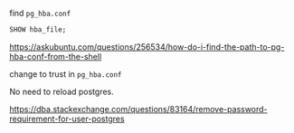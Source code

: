 find `pg_hba.conf`

```sql
SHOW hba_file;
```

https://askubuntu.com/questions/256534/how-do-i-find-the-path-to-pg-hba-conf-from-the-shell

change to trust in `pg_hba.conf`

No need to reload postgres.

https://dba.stackexchange.com/questions/83164/remove-password-requirement-for-user-postgres
